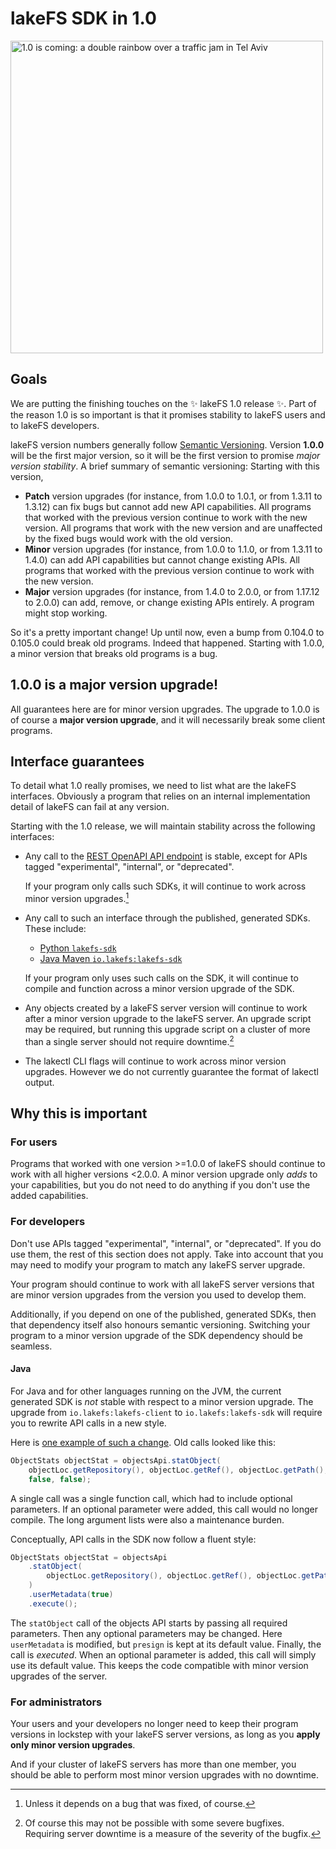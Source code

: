 # lakeFS SDK in 1.0

<img src="file:./images/1.0-is-coming.jpg" height="500px"
	alt="1.0 is coming: a double rainbow over a traffic jam in Tel Aviv"/>

## Goals

We are putting the finishing touches on the :sparkles: lakeFS 1.0 release
:sparkles:.  Part of the reason 1.0 is so important is that it promises
stability to lakeFS users and to lakeFS developers.

lakeFS version numbers generally follow [Semantic
Versioning](https://semver.org/).  Version **1.0.0** will be the first major
version, so it will be the first version to promise _major version
stability_.  A brief summary of semantic versioning: Starting with this
version,

* **Patch** version upgrades (for instance, from 1.0.0 to 1.0.1, or from
  1.3.11 to 1.3.12) can fix bugs but cannot add new API capabilities.  All
  programs that worked with the previous version continue to work with the
  new version.  All programs that work with the new version and are
  unaffected by the fixed bugs would work with the old version.
* **Minor** version upgrades (for instance, from 1.0.0 to 1.1.0, or from
  1.3.11 to 1.4.0) can add API capabilities but cannot change existing APIs.
  All programs that worked with the previous version continue to work with
  the new version.
* **Major** version upgrades (for instance, from 1.4.0 to 2.0.0, or from
  1.17.12 to 2.0.0) can add, remove, or change existing APIs entirely.  A
  program might stop working.

So it's a pretty important change!  Up until now, even a bump from 0.104.0
to 0.105.0 could break old programs.  Indeed that happened.  Starting with
1.0.0, a minor version that breaks old programs is a bug.

## 1.0.0 is a **major** version upgrade!

All guarantees here are for minor version upgrades.  The upgrade to 1.0.0 is
of course a **major version upgrade**, and it will necessarily break some
client programs.

## Interface guarantees

To detail what 1.0 really promises, we need to list what are the lakeFS
interfaces.  Obviously a program that relies on an internal implementation
detail of lakeFS can fail at any version.

Starting with the 1.0 release, we will maintain stability across the
following interfaces:

* Any call to the [REST OpenAPI API
  endpoint](https://docs.lakefs.io/reference/api.html) is stable, except for
  APIs tagged "experimental", "internal", or "deprecated".

  If your program only calls such SDKs, it will continue to work across
  minor version upgrades.[^1]
* Any call to such an interface through the published, generated SDKs.
  These include:

  * [Python `lakefs-sdk`](https://pypi.org/project/lakefs-sdk/)
  * [Java Maven `io.lakefs:lakefs-sdk`](https://mvnrepository.com/artifact/io.lakefs/lakefs-sdk)

  If your program only uses such calls on the SDK, it will continue to
  compile and function across a minor version upgrade of the SDK.
* Any objects created by a lakeFS server version will continue to work after
  a minor version upgrade to the lakeFS server.  An upgrade script may be
  required, but running this upgrade script on a cluster of more than a
  single server should not require downtime.[^2]
* The lakectl CLI flags will continue to work across minor version upgrades.
  However we do not currently guarantee the format of lakectl output.

## Why this is important

### For users

Programs that worked with one version >=1.0.0 of lakeFS should continue to
work with all higher versions <2.0.0.  A minor version upgrade only _adds_
to your capabilities, but you do not need to do anything if you don't use
the added capabilities.

### For developers

Don't use APIs tagged "experimental", "internal", or "deprecated".  If you
do use them, the rest of this section does not apply.  Take into account
that you may need to modify your program to match any lakeFS server upgrade.

Your program should continue to work with all lakeFS server versions that
are minor version upgrades from the version you used to develop them.

Additionally, if you depend on one of the published, generated SDKs, then
that dependency itself also honours semantic versioning.  Switching your
program to a minor version upgrade of the SDK dependency should be seamless.

#### Java

For Java and for other languages running on the JVM, the current generated
SDK is *not* stable with respect to a minor version upgrade.  The upgrade
from `io.lakefs:lakefs-client` to `io.lakefs:lakefs-sdk` will require you to
rewrite API calls in a new style.

Here is [one example of such a change][lakefsfs-new-sdk-sample].
Old calls looked like this:

```java
ObjectStats objectStat = objectsApi.statObject(
    objectLoc.getRepository(), objectLoc.getRef(), objectLoc.getPath(),
    false, false);
```

A single call was a single function call, which had to include optional
parameters.  If an optional parameter were added, this call would no longer
compile.  The long argument lists were also a maintenance burden.

Conceptually, API calls in the SDK now follow a fluent style:

```java
ObjectStats objectStat = objectsApi
    .statObject(
        objectLoc.getRepository(), objectLoc.getRef(), objectLoc.getPath()
	)
	.userMetadata(true)
	.execute();
```

The `statObject` call of the objects API starts by passing all required
parameters.  Then any optional parameters may be changed.  Here
`userMetadata` is modified, but `presign` is kept at its default value.
Finally, the call is _executed_.  When an optional parameter is added, this
call will simply use its default value.  This keeps the code compatible with
minor version upgrades of the server.

### For administrators

Your users and your developers no longer need to keep their program versions
in lockstep with your lakeFS server versions, as long as you **apply only
minor version upgrades**.

And if your cluster of lakeFS servers has more than one member, you should
be able to perform most minor version upgrades with no downtime.


[^1]: Unless it depends on a bug that was fixed, of course.
[^2]: Of course this may not be possible with some severe bugfixes.
    Requiring server downtime is a measure of the severity of the bugfix.

[lakefsfs-new-sdk-sample]:  https://github.com/treeverse/lakeFS/pull/6529/files#diff-4c50b9ac3bf6bfc05e3b6ff0fbe2fd3214f31afb5b449732d90efe5f97f67167R666
